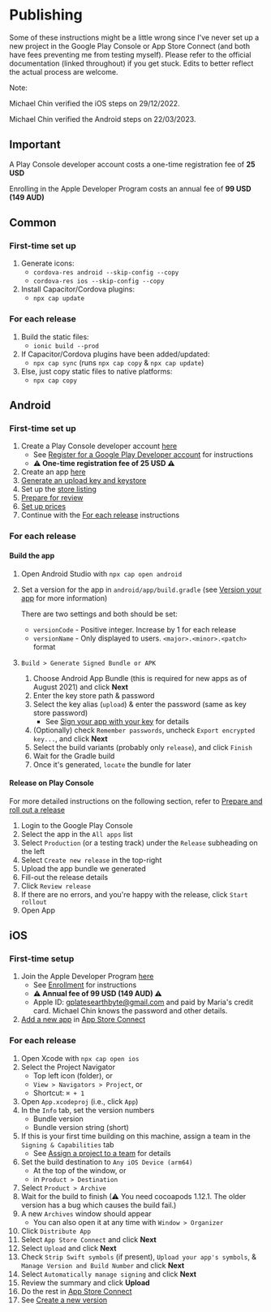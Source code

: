 # Publishing

Some of these instructions might be a little wrong since I've never set up a new project in the Google Play Console or App Store Connect (and both have fees preventing me from testing myself). Please refer to the official documentation (linked throughout) if you get stuck. Edits to better reflect the actual process are welcome.

Note:

Michael Chin verified the iOS steps on 29/12/2022.

Michael Chin verified the Android steps on 22/03/2023.

## Important

A Play Console developer account costs a one-time registration fee of **25 USD**

Enrolling in the Apple Developer Program costs an annual fee of **99 USD (149 AUD)**

## Common

### First-time set up

1. Generate icons:
   - `cordova-res android --skip-config --copy`
   - `cordova-res ios --skip-config --copy`
2. Install Capacitor/Cordova plugins:
   - `npx cap update`

### For each release

1. Build the static files:
   - `ionic build --prod`
2. If Capacitor/Cordova plugins have been added/updated:
   - `npx cap sync` (runs `npx cap copy` & `npx cap update`)
3. Else, just copy static files to native platforms:
   - `npx cap copy`

## Android

### First-time set up

1. Create a Play Console developer account [here](https://play.google.com/console/signup)
   - See [Register for a Google Play Developer account](https://support.google.com/googleplay/android-developer/answer/6112435) for instructions
   - **⚠ One-time registration fee of 25 USD ⚠**
2. Create an app [here](https://play.google.com/console/developers/create-new-app)
3. [Generate an upload key and keystore](https://developer.android.com/studio/publish/app-signing#generate-key)
4. Set up the [store listing](https://support.google.com/googleplay/android-developer/answer/9859152#store_listing)
5. [Prepare for review](https://support.google.com/googleplay/android-developer/answer/9859455)
6. [Set up prices](https://support.google.com/googleplay/android-developer/answer/6334373)
7. Continue with the [For each release](#for-each-release) instructions

### For each release

#### Build the app

1. Open Android Studio with `npx cap open android`
2. Set a version for the app in `android/app/build.gradle` (see [Version your app](https://developer.android.com/studio/publish/versioning#appversioning) for more information)

   There are two settings and both should be set:

   - `versionCode` - Positive integer. Increase by 1 for each release
   - `versionName` - Only displayed to users. `<major>.<minor>.<patch>` format

3. `Build > Generate Signed Bundle or APK`
   1. Choose Android App Bundle (this is required for new apps as of August 2021) and click **Next**
   2. Enter the key store path & password
   3. Select the key alias (`upload`) & enter the password (same as key store password)
      - See [Sign your app with your key](https://developer.android.com/studio/publish/app-signing#sign_release) for details
   4. (Optionally) check `Remember passwords`, uncheck `Export encrypted key...`, and click **Next**
   5. Select the build variants (probably only `release`), and click `Finish`
   6. Wait for the Gradle build
   7. Once it's generated, `locate` the bundle for later

#### Release on Play Console

For more detailed instructions on the following section, refer to [Prepare and roll out a release](https://support.google.com/googleplay/android-developer/answer/9859348)

1. Login to the Google Play Console
2. Select the app in the `All apps` list
3. Select `Production` (or a testing track) under the `Release` subheading on the left
4. Select `Create new release` in the top-right
5. Upload the app bundle we generated
6. Fill-out the release details
7. Click `Review release`
8. If there are no errors, and you're happy with the release, click `Start rollout`
9. Open App

## iOS

### First-time setup

1. Join the Apple Developer Program [here](https://developer.apple.com/enroll/)
   - See [Enrollment](https://developer.apple.com/support/enrollment/) for instructions
   - **⚠ Annual fee of 99 USD (149 AUD) ⚠**
   - Apple ID: gplatesearthbyte@gmail.com and paid by Maria's credit card. Michael Chin knows the password and other details.
2. [Add a new app](https://help.apple.com/app-store-connect/#/dev2cd126805) in [App Store Connect](https://appstoreconnect.apple.com/apps)

### For each release

1. Open Xcode with `npx cap open ios`
2. Select the Project Navigator
   - Top left icon (folder), or
   - `View > Navigators > Project`, or
   - Shortcut: `⌘ + 1`
3. Open `App.xcodeproj` (i.e., click `App`)
4. In the `Info` tab, set the version numbers
   - Bundle version
   - Bundle version string (short)
5. If this is your first time building on this machine, assign a team in the `Signing & Capabilities` tab
   - See [Assign a project to a team](https://help.apple.com/xcode/mac/current/#/dev23aab79b4) for details
6. Set the build destination to `Any iOS Device (arm64)`
   - At the top of the window, or
   - in `Product > Destination`
7. Select `Product > Archive`
8. Wait for the build to finish (⚠ You need cocoapods 1.12.1. The older version has a bug which causes the build fail.)
9. A new `Archives` window should appear
   - You can also open it at any time with `Window > Organizer`
10. Click `Distribute App`
11. Select `App Store Connect` and click **Next**
12. Select `Upload` and click **Next**
13. Check `Strip Swift symbols` (if present), `Upload your app's symbols`, & `Manage Version and Build Number` and click **Next**
14. Select `Automatically manage signing` and click **Next**
15. Review the summary and click **Upload**
16. Do the rest in [App Store Connect](https://appstoreconnect.apple.com/apps)
17. See [Create a new version](https://help.apple.com/app-store-connect/#/dev480217e79)
